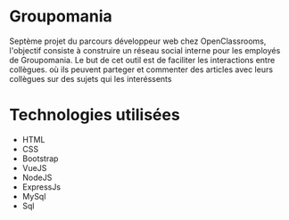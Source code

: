 # Groupomania

Septème projet du parcours développeur web chez OpenClassrooms, l'objectif consiste à construire un réseau social interne pour les employés de Groupomania. Le but de cet outil est de faciliter les interactions entre collègues. où ils peuvent parteger et commenter des articles avec leurs collègues sur des sujets qui les interéssents


# Technologies utilisées

- HTML
- CSS
- Bootstrap
- VueJS
- NodeJS
- ExpressJs
- MySql
- Sql
